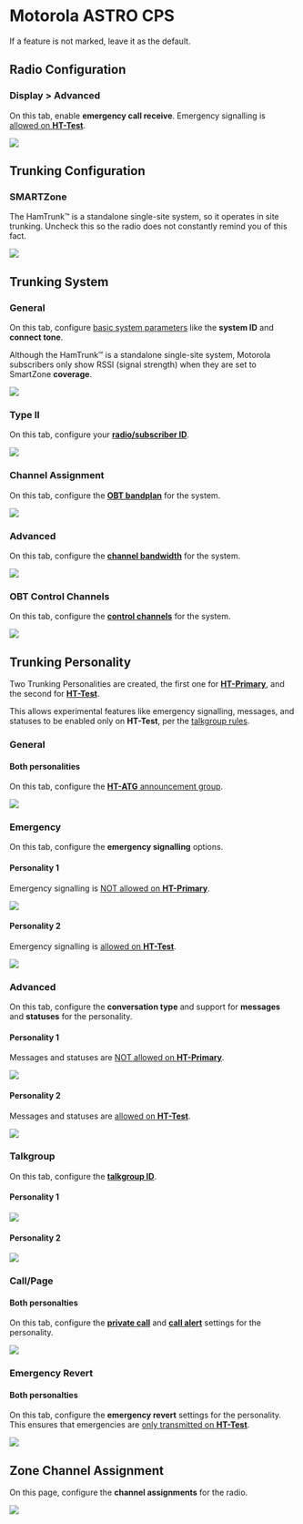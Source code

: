 # Motorola ASTRO CPS

If a feature is not marked, leave it as the default.

## Radio Configuration

### Display > Advanced

On this tab, enable **emergency call receive**. Emergency signalling is [allowed on **HT-Test**](../README.md#ht-test).

![](../images/astro/display/advanced.png)

## Trunking Configuration

### SMARTZone

The HamTrunk™ is a standalone single-site system, so it operates in site trunking. Uncheck this so the radio does not constantly remind you of this fact.

![](../images/astro/trunking/smartzone.png)

## Trunking System

### General

On this tab, configure [basic system parameters](../README.md#general-system-info) like the **system ID** and **connect tone**.

Although the HamTrunk™ is a standalone single-site system, Motorola subscribers only show RSSI (signal strength) when they are set to SmartZone **coverage**.

![](../images/astro/trunking/system/general.png)

### Type II

On this tab, configure your [**radio/subscriber ID**](../README.md#unit--radio--subscriber-id).

![](../images/astro/trunking/system/type-ii-iii.png)

### Channel Assignment

On this tab, configure the [**OBT bandplan**](../README.md#obt-bandplan) for the system.

![](../images/astro/trunking/system/channel-assignment.png)

### Advanced

On this tab, configure the [**channel bandwidth**](../README.md#general-system-info) for the system.

![](../images/astro/trunking/system/advanced.png)

### OBT Control Channels

On this tab, configure the [**control channels**](../README.md#control-channels) for the system.

![](../images/astro/trunking/system/obt-control-channels.png)

## Trunking Personality

Two Trunking Personalities are created, the first one for [**HT-Primary**](../README.md#ht-primary), and the second for [**HT-Test**](../README.md#ht-test).

This allows experimental features like emergency signalling, messages, and statuses to be enabled only on **HT-Test**, per the [talkgroup rules](../README.md#talkgroups).

### General

#### Both personalities

On this tab, configure the [**HT-ATG** announcement group](../README.md#ht-atg).

![](../images/astro/trunking/personality/general.png)

### Emergency

On this tab, configure the **emergency signalling** options.

#### Personality 1

Emergency signalling is [NOT allowed on **HT-Primary**](../README.md#ht-primary).

![](../images/astro/trunking/personality/emergency-1.png)

#### Personality 2

Emergency signalling is [allowed on **HT-Test**](../README.md#ht-test).

![](../images/astro/trunking/personality/emergency-2.png)

### Advanced

On this tab, configure the **conversation type** and support for **messages** and **statuses** for the personality.

#### Personality 1

Messages and statuses are [NOT allowed on **HT-Primary**](../README.md#ht-primary).

![](../images/astro/trunking/personality/advanced-1.png)

#### Personality 2

Messages and statuses are [allowed on **HT-Test**](../README.md#ht-test).

![](../images/astro/trunking/personality/advanced-2.png)

### Talkgroup

On this tab, configure the [**talkgroup ID**](../README.md#talkgroups).

#### Personality 1

![](../images/astro/trunking/personality/talkgroup-1.png)

#### Personality 2

![](../images/astro/trunking/personality/talkgroup-2.png)

### Call/Page

#### Both personalties

On this tab, configure the [**private call**](../README.md#private-calls) and [**call alert**](../README.md#call-alerts) settings for the personality.

![](../images/astro/trunking/personality/call-page.png)

### Emergency Revert

#### Both personalties

On this tab, configure the **emergency revert** settings for the personality. This ensures that emergencies are [only transmitted on **HT-Test**](../README.md#ht-test).

![](../images/astro/trunking/personality/emergency-revert.png)

## Zone Channel Assignment

On this page, configure the **channel assignments** for the radio.

![](../images/astro/zone/zone.png)